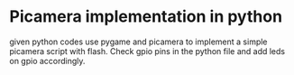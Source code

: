 # Picamera implementation in python
given python codes use pygame and picamera to implement a simple picamera
script with flash. Check gpio pins in the python file and add leds on gpio accordingly.

